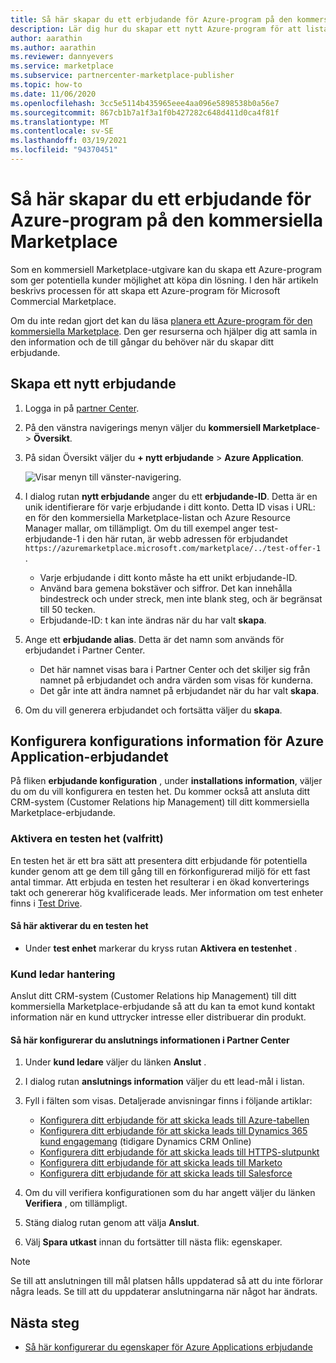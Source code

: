 ```yaml
---
title: Så här skapar du ett erbjudande för Azure-program på den kommersiella Marketplace
description: Lär dig hur du skapar ett nytt Azure-program för att lista eller sälja på Azure Marketplace eller via program varan för Cloud Solution Provider (CSP) med hjälp av den kommersiella Marketplace-portalen i Microsoft Partner Center.
author: aarathin
ms.author: aarathin
ms.reviewer: dannyevers
ms.service: marketplace
ms.subservice: partnercenter-marketplace-publisher
ms.topic: how-to
ms.date: 11/06/2020
ms.openlocfilehash: 3cc5e5114b435965eee4aa096e5898538b0a56e7
ms.sourcegitcommit: 867cb1b7a1f3a1f0b427282c648d411d0ca4f81f
ms.translationtype: MT
ms.contentlocale: sv-SE
ms.lasthandoff: 03/19/2021
ms.locfileid: "94370451"
---
```

# <a name="how-to-create-an-azure-application-offer-in-the-commercial-marketplace"></a>Så här skapar du ett erbjudande för Azure-program på den kommersiella Marketplace

Som en kommersiell Marketplace-utgivare kan du skapa ett Azure-program som ger potentiella kunder möjlighet att köpa din lösning. I den här artikeln beskrivs processen för att skapa ett Azure-program för Microsoft Commercial Marketplace.

Om du inte redan gjort det kan du läsa [planera ett Azure-program för den kommersiella Marketplace](plan-azure-application-offer.md). Den ger resurserna och hjälper dig att samla in den information och de till gångar du behöver när du skapar ditt erbjudande.

## <a name="create-a-new-offer"></a>Skapa ett nytt erbjudande

1. Logga in på [partner Center](https://partner.microsoft.com/dashboard/home).

1. På den vänstra navigerings menyn väljer du **kommersiell Marketplace**-  >  **Översikt**.

1. På sidan Översikt väljer du **+ nytt erbjudande**  >  **Azure Application**.

    ![Visar menyn till vänster-navigering.](./media/create-new-azure-app-offer/new-offer-azure-app.png)

1. I dialog rutan **nytt erbjudande** anger du ett **erbjudande-ID**. Detta är en unik identifierare för varje erbjudande i ditt konto. Detta ID visas i URL: en för den kommersiella Marketplace-listan och Azure Resource Manager mallar, om tillämpligt. Om du till exempel anger test-erbjudande-1 i den här rutan, är webb adressen för erbjudandet `https://azuremarketplace.microsoft.com/marketplace/../test-offer-1` .

     * Varje erbjudande i ditt konto måste ha ett unikt erbjudande-ID.
     * Använd bara gemena bokstäver och siffror. Det kan innehålla bindestreck och under streck, men inte blank steg, och är begränsat till 50 tecken.
     * Erbjudande-ID: t kan inte ändras när du har valt **skapa**.

1. Ange ett **erbjudande alias**. Detta är det namn som används för erbjudandet i Partner Center.

     * Det här namnet visas bara i Partner Center och det skiljer sig från namnet på erbjudandet och andra värden som visas för kunderna.
     * Det går inte att ändra namnet på erbjudandet när du har valt **skapa**.

1. Om du vill generera erbjudandet och fortsätta väljer du  **skapa**.

## <a name="configure-your-azure-application-offer-setup-details"></a>Konfigurera konfigurations information för Azure Application-erbjudandet

På fliken **erbjudande konfiguration** , under **installations information**, väljer du om du vill konfigurera en testen het. Du kommer också att ansluta ditt CRM-system (Customer Relations hip Management) till ditt kommersiella Marketplace-erbjudande.

### <a name="enable-a-test-drive-optional"></a>Aktivera en testen het (valfritt)

En testen het är ett bra sätt att presentera ditt erbjudande för potentiella kunder genom att ge dem till gång till en förkonfigurerad miljö för ett fast antal timmar. Att erbjuda en testen het resulterar i en ökad konverterings takt och genererar hög kvalificerade leads. Mer information om test enheter finns i [Test Drive](plan-azure-application-offer.md#test-drive).

#### <a name="to-enable-a-test-drive"></a>Så här aktiverar du en testen het

- Under **test enhet** markerar du kryss rutan **Aktivera en testenhet** .

### <a name="customer-lead-management"></a>Kund ledar hantering

Anslut ditt CRM-system (Customer Relations hip Management) till ditt kommersiella Marketplace-erbjudande så att du kan ta emot kund kontakt information när en kund uttrycker intresse eller distribuerar din produkt.

#### <a name="to-configure-the-connection-details-in-partner-center"></a>Så här konfigurerar du anslutnings informationen i Partner Center

1. Under **kund ledare** väljer du länken **Anslut** .
1. I dialog rutan **anslutnings information** väljer du ett lead-mål i listan.
1. Fyll i fälten som visas. Detaljerade anvisningar finns i följande artiklar:

   - [Konfigurera ditt erbjudande för att skicka leads till Azure-tabellen](partner-center-portal/commercial-marketplace-lead-management-instructions-azure-table.md#configure-your-offer-to-send-leads-to-the-azure-table)
   - [Konfigurera ditt erbjudande för att skicka leads till Dynamics 365 kund engagemang](partner-center-portal/commercial-marketplace-lead-management-instructions-dynamics.md#configure-your-offer-to-send-leads-to-dynamics-365-customer-engagement) (tidigare Dynamics CRM Online)
   - [Konfigurera ditt erbjudande för att skicka leads till HTTPS-slutpunkt](partner-center-portal/commercial-marketplace-lead-management-instructions-https.md#configure-your-offer-to-send-leads-to-the-https-endpoint)
   - [Konfigurera ditt erbjudande för att skicka leads till Marketo](partner-center-portal/commercial-marketplace-lead-management-instructions-marketo.md#configure-your-offer-to-send-leads-to-marketo)
   - [Konfigurera ditt erbjudande för att skicka leads till Salesforce](partner-center-portal/commercial-marketplace-lead-management-instructions-salesforce.md#configure-your-offer-to-send-leads-to-salesforce)

1. Om du vill verifiera konfigurationen som du har angett väljer du länken **Verifiera** , om tillämpligt.
1. Stäng dialog rutan genom att välja **Anslut**.
1. Välj **Spara utkast** innan du fortsätter till nästa flik: egenskaper.

> [!NOTE]
> Se till att anslutningen till mål platsen hålls uppdaterad så att du inte förlorar några leads. Se till att du uppdaterar anslutningarna när något har ändrats.

## <a name="next-steps"></a>Nästa steg

- [Så här konfigurerar du egenskaper för Azure Applications erbjudande](create-new-azure-apps-offer-properties.md)

